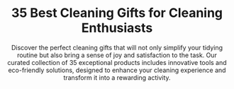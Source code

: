 ---
layout: post
title: 35 Best Cleaning Gifts for Cleaning Enthusiasts
subtitle: Discover the perfect cleaning gifts that will not only simplify your tidying routine but also bring a sense of joy and satisfaction to the task. Our curated collection of 35 exceptional products includes innovative tools and eco-friendly solutions, designed to enhance your cleaning experience and transform it into a rewarding activity.
header-img: "img/post/2023/09/copied/Cleaning-Gifts.jpg"
header-style: text
permalink: "/cleaning-gifts/"
catalog: true
tags:
  - Recipients 
  - Men
---         